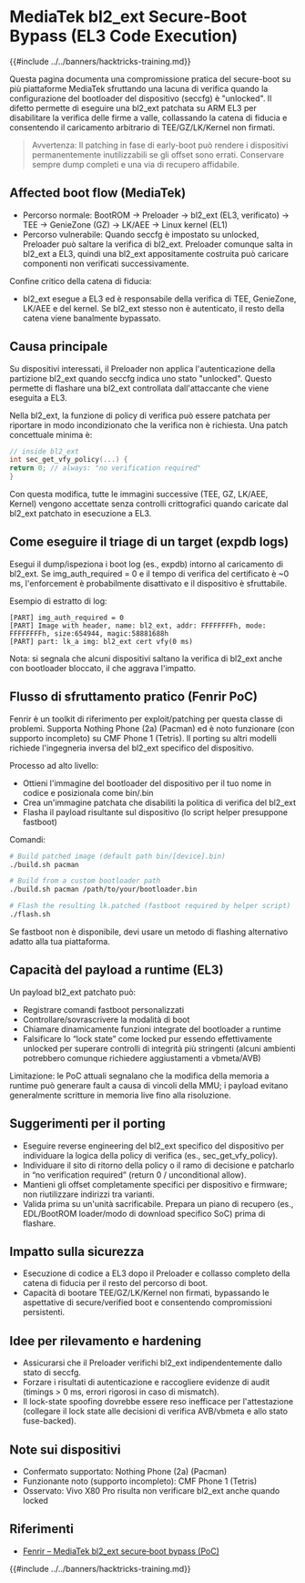 # MediaTek bl2_ext Secure-Boot Bypass (EL3 Code Execution)

{{#include ../../banners/hacktricks-training.md}}

Questa pagina documenta una compromissione pratica del secure-boot su più piattaforme MediaTek sfruttando una lacuna di verifica quando la configurazione del bootloader del dispositivo (seccfg) è "unlocked". Il difetto permette di eseguire una bl2_ext patchata su ARM EL3 per disabilitare la verifica delle firme a valle, collassando la catena di fiducia e consentendo il caricamento arbitrario di TEE/GZ/LK/Kernel non firmati.

> Avvertenza: Il patching in fase di early-boot può rendere i dispositivi permanentemente inutilizzabili se gli offset sono errati. Conservare sempre dump completi e una via di recupero affidabile.

## Affected boot flow (MediaTek)

- Percorso normale: BootROM → Preloader → bl2_ext (EL3, verificato) → TEE → GenieZone (GZ) → LK/AEE → Linux kernel (EL1)
- Percorso vulnerabile: Quando seccfg è impostato su unlocked, Preloader può saltare la verifica di bl2_ext. Preloader comunque salta in bl2_ext a EL3, quindi una bl2_ext appositamente costruita può caricare componenti non verificati successivamente.

Confine critico della catena di fiducia:
- bl2_ext esegue a EL3 ed è responsabile della verifica di TEE, GenieZone, LK/AEE e del kernel. Se bl2_ext stesso non è autenticato, il resto della catena viene banalmente bypassato.

## Causa principale

Su dispositivi interessati, il Preloader non applica l'autenticazione della partizione bl2_ext quando seccfg indica uno stato "unlocked". Questo permette di flashare una bl2_ext controllata dall'attaccante che viene eseguita a EL3.

Nella bl2_ext, la funzione di policy di verifica può essere patchata per riportare in modo incondizionato che la verifica non è richiesta. Una patch concettuale minima è:
```c
// inside bl2_ext
int sec_get_vfy_policy(...) {
return 0; // always: "no verification required"
}
```
Con questa modifica, tutte le immagini successive (TEE, GZ, LK/AEE, Kernel) vengono accettate senza controlli crittografici quando caricate dal bl2_ext patchato in esecuzione a EL3.

## Come eseguire il triage di un target (expdb logs)

Esegui il dump/ispeziona i boot log (es., expdb) intorno al caricamento di bl2_ext. Se img_auth_required = 0 e il tempo di verifica del certificato è ~0 ms, l'enforcement è probabilmente disattivato e il dispositivo è sfruttabile.

Esempio di estratto di log:
```
[PART] img_auth_required = 0
[PART] Image with header, name: bl2_ext, addr: FFFFFFFFh, mode: FFFFFFFFh, size:654944, magic:58881688h
[PART] part: lk_a img: bl2_ext cert vfy(0 ms)
```
Nota: si segnala che alcuni dispositivi saltano la verifica di bl2_ext anche con bootloader bloccato, il che aggrava l'impatto.

## Flusso di sfruttamento pratico (Fenrir PoC)

Fenrir è un toolkit di riferimento per exploit/patching per questa classe di problemi. Supporta Nothing Phone (2a) (Pacman) ed è noto funzionare (con supporto incompleto) su CMF Phone 1 (Tetris). Il porting su altri modelli richiede l'ingegneria inversa del bl2_ext specifico del dispositivo.

Processo ad alto livello:
- Ottieni l'immagine del bootloader del dispositivo per il tuo nome in codice e posizionala come bin/<device>.bin
- Crea un'immagine patchata che disabiliti la politica di verifica del bl2_ext
- Flasha il payload risultante sul dispositivo (lo script helper presuppone fastboot)

Comandi:
```bash
# Build patched image (default path bin/[device].bin)
./build.sh pacman

# Build from a custom bootloader path
./build.sh pacman /path/to/your/bootloader.bin

# Flash the resulting lk.patched (fastboot required by helper script)
./flash.sh
```
Se fastboot non è disponibile, devi usare un metodo di flashing alternativo adatto alla tua piattaforma.

## Capacità del payload a runtime (EL3)

Un payload bl2_ext patchato può:
- Registrare comandi fastboot personalizzati
- Controllare/sovrascrivere la modalità di boot
- Chiamare dinamicamente funzioni integrate del bootloader a runtime
- Falsificare lo “lock state” come locked pur essendo effettivamente unlocked per superare controlli di integrità più stringenti (alcuni ambienti potrebbero comunque richiedere aggiustamenti a vbmeta/AVB)

Limitazione: le PoC attuali segnalano che la modifica della memoria a runtime può generare fault a causa di vincoli della MMU; i payload evitano generalmente scritture in memoria live fino alla risoluzione.

## Suggerimenti per il porting

- Eseguire reverse engineering del bl2_ext specifico del dispositivo per individuare la logica della policy di verifica (es., sec_get_vfy_policy).
- Individuare il sito di ritorno della policy o il ramo di decisione e patcharlo in “no verification required” (return 0 / unconditional allow).
- Mantieni gli offset completamente specifici per dispositivo e firmware; non riutilizzare indirizzi tra varianti.
- Valida prima su un'unità sacrificabile. Prepara un piano di recupero (es., EDL/BootROM loader/modo di download specifico SoC) prima di flashare.

## Impatto sulla sicurezza

- Esecuzione di codice a EL3 dopo il Preloader e collasso completo della catena di fiducia per il resto del percorso di boot.
- Capacità di bootare TEE/GZ/LK/Kernel non firmati, bypassando le aspettative di secure/verified boot e consentendo compromissioni persistenti.

## Idee per rilevamento e hardening

- Assicurarsi che il Preloader verifichi bl2_ext indipendentemente dallo stato di seccfg.
- Forzare i risultati di autenticazione e raccogliere evidenze di audit (timings > 0 ms, errori rigorosi in caso di mismatch).
- Il lock-state spoofing dovrebbe essere reso inefficace per l'attestazione (collegare il lock state alle decisioni di verifica AVB/vbmeta e allo stato fuse-backed).

## Note sui dispositivi

- Confermato supportato: Nothing Phone (2a) (Pacman)
- Funzionante noto (supporto incompleto): CMF Phone 1 (Tetris)
- Osservato: Vivo X80 Pro risulta non verificare bl2_ext anche quando locked

## Riferimenti

- [Fenrir – MediaTek bl2_ext secure‑boot bypass (PoC)](https://github.com/R0rt1z2/fenrir)

{{#include ../../banners/hacktricks-training.md}}

